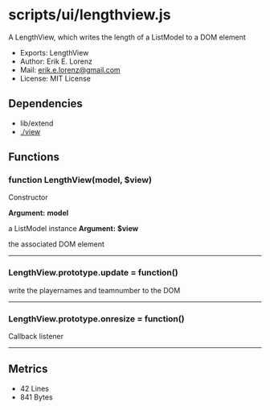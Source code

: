 # scripts/ui/lengthview.js


A LengthView, which writes the length of a ListModel to a DOM element

* Exports: LengthView
* Author: Erik E. Lorenz 
* Mail: <erik.e.lorenz@gmail.com>
* License: MIT License


## Dependencies

* lib/extend
* <a href="./view.html">./view</a>

## Functions

###   function LengthView(model, $view)
Constructor

**Argument:** **model**

a ListModel instance
**Argument:** **$view**

the associated DOM element

---


###   LengthView.prototype.update = function()
write the playernames and teamnumber to the DOM

---


###   LengthView.prototype.onresize = function()
Callback listener

---

## Metrics

* 42 Lines
* 841 Bytes


